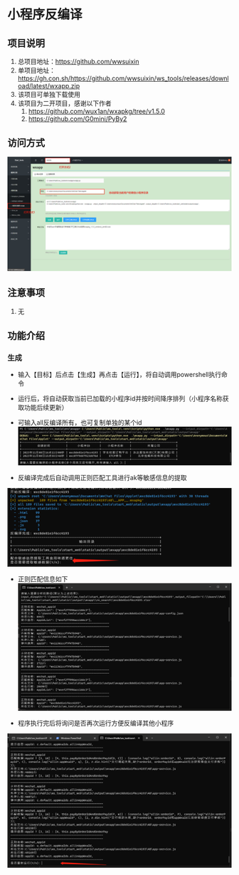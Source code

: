 # 小程序反编译
## 项目说明
1. 总项目地址：https://github.com/wwsuixin
2. 单项目地址：https://gh.con.sh/https://github.com/wwsuixin/ws_tools/releases/download/latest/wxapp.zip
3. 该项目可单独下载使用
4. 该项目为二开项目，感谢以下作者
	1. https://github.com/wux1an/wxapkg/tree/v1.5.0
	2. https://github.com/G0mini/PyBy2

## 访问方式
![](images/小程序反编译-12.png)



## 注意事项

1.  无
## 功能介绍
### 生成

-   输入【目标】后点击【生成】再点击【运行】，将自动调用powershell执行命令
- 运行后，将自动获取当前已加载的小程序id并按时间降序排列（小程序名称获取功能后续更新）
- 可输入all反编译所有，也可复制单独的某个id
![](images/小程序反编译-13.png)

- 反编译完成后自动调用正则匹配工具进行ak等敏感信息的提取

![](images/小程序反编译-14.png)

- 正则匹配信息如下
![](images/小程序反编译-15.png)


- 程序执行完后将询问是否再次运行方便反编译其他小程序

![](images/小程序反编译-16.png)
